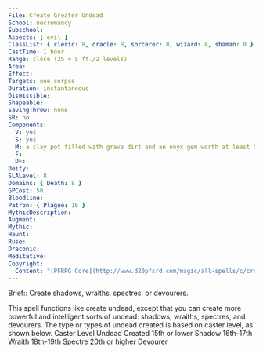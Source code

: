```yaml
---
File: Create Greater Undead
School: necromancy
Subschool: 
Aspects: [ evil ]
ClassList: { cleric: 8, oracle: 8, sorcerer: 8, wizard: 8, shaman: 8 }
CastTime: 1 hour
Range: close (25 + 5 ft./2 levels)
Area: 
Effect: 
Targets: one corpse
Duration: instantaneous
Dismissible: 
Shapeable: 
SavingThrow: none
SR: no
Components:
  V: yes
  S: yes
  M: a clay pot filled with grave dirt and an onyx gem worth at least 50 gp per HD of the undead to be created
  F: 
  DF: 
Deity: 
SLALevel: 8
Domains: { Death: 8 }
GPCost: 50
Bloodline: 
Patron: { Plague: 16 }
MythicDescription: 
Augment: 
Mythic: 
Haunt: 
Ruse: 
Draconic: 
Meditative: 
Copyright:
  Content: "[PFRPG Core](http://www.d20pfsrd.com/magic/all-spells/c/create-undead)"
---
```

Brief:: Create shadows, wraiths, spectres, or devourers.

This spell functions like create undead, except that you can create more powerful and intelligent sorts of undead: shadows, wraiths, spectres, and devourers. The type or types of undead created is based on caster level, as shown below. Caster Level Undead Created 15th or lower Shadow 16th-17th Wraith 18th-19th Spectre 20th or higher Devourer

